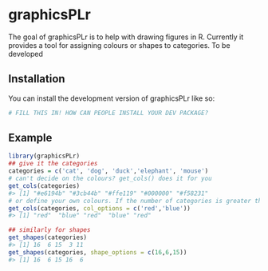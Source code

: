 
<!-- README.md is generated from README.Rmd. Please edit that file -->

# graphicsPLr

<!-- badges: start -->
<!-- badges: end -->

The goal of graphicsPLr is to help with drawing figures in R. Currently
it provides a tool for assigning colours or shapes to categories. To be
developed

## Installation

You can install the development version of graphicsPLr like so:

``` r
# FILL THIS IN! HOW CAN PEOPLE INSTALL YOUR DEV PACKAGE?
```

## Example

``` r
library(graphicsPLr)
## give it the categories 
categories = c('cat', 'dog', 'duck','elephant', 'mouse')
# can't decide on the colours? get_cols() does it for you
get_cols(categories)
#> [1] "#e6194b" "#3cb44b" "#ffe119" "#000000" "#f58231"
# or define your own colours. If the number of categories is greater than the number of specified colours, it will loop over colours the get the right lengths 
get_cols(categories, col_options = c('red','blue'))
#> [1] "red"  "blue" "red"  "blue" "red"

## similarly for shapes 
get_shapes(categories)
#> [1] 16  6 15  3 11
get_shapes(categories, shape_options = c(16,6,15))
#> [1] 16  6 15 16  6
```
